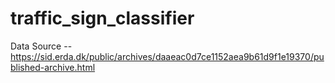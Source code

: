 # traffic_sign_classifier

Data Source -- https://sid.erda.dk/public/archives/daaeac0d7ce1152aea9b61d9f1e19370/published-archive.html
